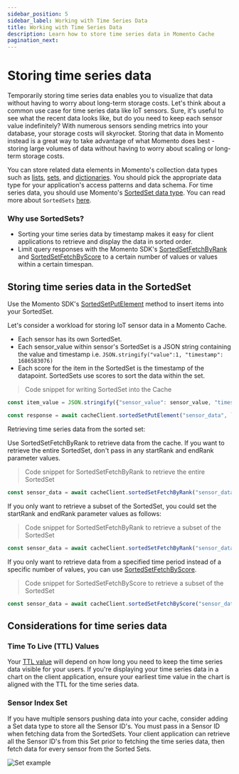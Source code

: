 ```yaml
---
sidebar_position: 5
sidebar_label: Working with Time Series Data
title: Working with Time Series Data
description: Learn how to store time series data in Momento Cache
pagination_next:
---
```


# Storing time series data

Temporarily storing time series data enables you to visualize that data without having to worry about long-term storage costs. Let's think about a common use case for time series data like IoT sensors. Sure, it's useful to see what the recent data looks like, but do you need to keep each sensor value indefinitely? With numerous sensors sending metrics into your database, your storage costs will skyrocket. Storing that data in Momento instead is a great way to take advantage of what Momento does best - storing large volumes of data without having to worry about scaling or long-term storage costs.

You can store related data elements in Momento's collection data types such as [lists](/develop/api-reference/collections/list), [sets](/develop/api-reference/collections/sets), and [dictionaries](/develop/api-reference/collections/dictionary). You should pick the appropriate data type for your application's access patterns and data schema. For time series data, you should use Momento's [SortedSet data type](/develop/api-reference/collections/sortedsets). You can read more about `SortedSets` [here](https://www.gomomento.com/blog/were-back-with-another-collection-data-type-sorted-sets).

### Why use SortedSets?

- Sorting your time series data by timestamp makes it easy for client applications to retrieve and display the data in sorted order.
- Limit query responses with the Momento SDK's [SortedSetFetchByRank](/develop/api-reference/collections/sortedsets#sortedsetfetchbyrank) and [SortedSetFetchByScore](/develop/api-reference/collections/sortedsets#sortedsetfetchbyscore) to a certain number of values or values within a certain timespan.

## Storing time series data in the SortedSet
Use the Momento SDK's [SortedSetPutElement](/develop/api-reference/collections/sortedsets#sortedsetputelement) method to insert items into your SortedSet.

Let's consider a workload for storing IoT sensor data in a Momento Cache.

- Each sensor has its own SortedSet.
- Each sensor_value within sensor's SortedSet is a JSON string containing the value and timestamp i.e. `JSON.stringify("value":1, "timestamp": 1686583076)`
- Each score for the item in the SortedSet is the timestamp of the datapoint. SortedSets use scores to sort the data within the set.
> Code snippet for writing SortedSet into the Cache

```javascript
const item_value = JSON.stringify({"sensor_value": sensor_value, "timestamp": timestamp})

const response = await cacheClient.sortedSetPutElement("sensor_data", `${sensor_id}-sensor-data`, item_value, timestamp)
```

Retrieving time series data from the sorted set:

Use SortedSetFetchByRank to retrieve data from the cache. If you want to retrieve the entire SortedSet, don't pass in any startRank and endRank parameter values.
> Code snippet for SortedSetFetchByRank to retrieve the entire SortedSet

```javascript
const sensor_data = await cacheClient.sortedSetFetchByRank("sensor_data", `${sensor_id}-sensor-data`)
```

If you only want to retrieve a subset of the SortedSet, you could set the startRank and endRank parameter values as follows:
> Code snippet for SortedSetFetchByRank to retrieve a subset of the SortedSet

```javascript
const sensor_data = await cacheClient.sortedSetFetchByRank("sensor_data", `${sensor_id}-sensor-data`, 0, 10)
```

If you only want to retrieve data from a specified time period instead of a specific number of values, you can use [SortedSetFetchByScore](/develop/api-reference/collections/sortedsets#sortedsetfetchbyscore).
> Code snippet for SortedSetFetchByScore to retrieve a subset of the SortedSet

```javascript
const sensor_data = await cacheClient.sortedSetFetchByScore("sensor_data", `${sensor_id}-sensor-data`, 1686511076, 1686597476)
```

## Considerations for time series data

### Time To Live (TTL) Values

Your [TTL value](/learn/how-it-works/expire-data-with-ttl) will depend on how long you need to keep the time series data visible for your users. If you're displaying your time series data in a chart on the client application, ensure your earliest time value in the chart is aligned with the TTL for the time series data.

### Sensor Index Set

If you have multiple sensors pushing data into your cache, consider adding a Set data type to store all the Sensor ID's. You must pass in a Sensor ID when fetching data from the SortedSets. Your client application can retrieve all the Sensor ID's from this Set prior to fetching the time series data, then fetch data for every sensor from the Sorted Sets.

![Set example](./images/time-series-example.png)
